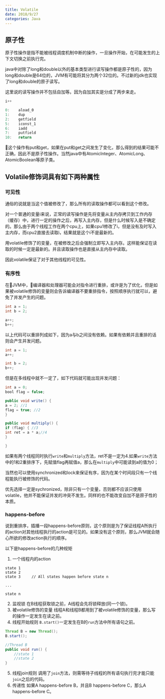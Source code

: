 ```yaml
---
title: Volatile
date: 2018/9/27
categories: Java
---
```

## 原子性
原子性操作是指不能被线程调度机制中断的操作，一旦操作开始，在可能发生的上下文切换之前执行完。

java中对除了long和double以外的基本类型进行读写操作都是原子性的，因为long和double是64位的，JVM有可能将其分为两个32位的。不过新的jdk也实现了long和double的原子读写。

这里说的读写操作并不包括自加等。因为自加其实是分成了两步来走。
```java
i++

0:    aload_0
1:    dup
2:    getfield
5:    iconst_1
6:    iadd
7:    putfield
10:   return
```
这个操作有put和get，如果在put和get之间发生了变化，那么得到的结果可能不正确，因此不是原子性操作。当然java中有AtomicInteger、AtomicLong、AtomicBoolean等原子类。

## Volatile修饰词具有如下两种属性
### 可见性
通俗的说就是当这个值被修改了，那么所有的读取操作都可以看到这个修改。

对一个普通的变量i来说，正常的读写操作是先将变量从主内存拷贝到工作内存（缓存）中，进行一定的操作之后，再写入主内存，但是什么时候写入是不确定的。那么由于两个线程工作在两个cpu上，如果cpu1修改了i，但是没有及时写入主内存，而cpu2直接去读取i，结果就是这个i不是最新的。

用volatile修饰了的变量，在被修改之后会强制立即写入主内存。这样能保证在读取的时候一定是最新的。并且读取操作也是直接从主内存中读取。

因此volatile保证了对于其他线程的可见性。

### 有序性
在JVM中，编译器和处理器可能会对指令进行重排，或许是为了优化，但是如果被volatile修饰的变量则会告诉编译器不要重排指令，按照顺序执行就可以，避免了并发产生的问题。
```java
int a = 1;
int b = 2;

a++;
b++;
```
以上代码可以重排列成如下，因为a与b之间没有依赖。如果有依赖并且重排的话则会产生并发问题。
```java
int a = 1;
a++;

int b = 2;
b++;
```

但是在多线程中就不一定了，如下代码就可能出现并发问题：
```java
int a = 0;
bool flag = false;

public void write() {
a = 2; //1
flag = true; //2
}

public void multiply() {
if (flag) { //3
int ret = a * a;//4
}

}
```
如果有两个线程同时执行`write`和`multiply`方法，ret不是一定为4.如果`write`方法中的1和2重排序下，先赋值flag再赋值a，那么在`multiply`中可能读到a的值为0；

当然也可以使用synchronized和lock来保证有序，因为在某个时间段只有一个线程能执行被修饰的代码。


优先选择一定是sychronized，除非只有一个变量，否则都不应该只使用volatile，他并不能保证并发的冲突不发生。同样的也不能改变自加不是原子性的本质。

### happens-before
说到重排序，插播一段happens-before原则，这个原则是为了保证线程A所执行的action对其他线程执行的action是可见的。如果没有这个原则，那么JVM就会随心所欲的修改action执行的顺序。

以下是happens-before的几种规矩
1. 一个线程内的action
```
state 1
state 2	
state 3     // All states happen before state n

...

state n
```
2. 监视锁
在B线程获取锁之前，A线程会先将锁释放(同一个锁)。
3. 被volatile修饰的变量
线程A和线程B都用到了被volatile修饰的变量，那么写的操作一定发生在读之前。
4. 线程开始规则
`B.start()`一定发生在B的`run`方法中所有语句之前。
```java
Thread B = new Thread();
B.start();

//Thread B
public void run() {
    //state 1
    //state 2
}
```
5. 线程join规则
调用了`join`方法，则需等待子线程的所有语句执行完才能只能`join`之后的代码。
6. 传递性
如果A happens-before B，并且B happens-before C，那么A happens-before C。